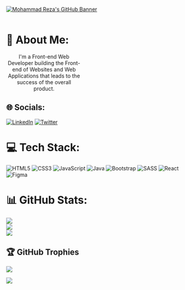 [![Mohammad Reza's GitHub Banner](./image/banner.jpg)](https://alirezayoom.vercel.app/)
<br><br>

# 💫 About Me:

<p  style="text-align: center;width : 40%">I'm a Front-end Web Developer building the Front-end of Websites and Web Applications that leads to the success of the overall product.</p>

## 🌐 Socials:

[![LinkedIn](https://img.shields.io/badge/LinkedIn-%230077B5.svg?logo=linkedin&logoColor=white)](https://linkedin.com/in/mohammad2003mrz) [![Twitter](https://img.shields.io/badge/Twitter-%231DA1F2.svg?logo=Twitter&logoColor=white)](https://twitter.com/@mohammad2003_af)

# 💻 Tech Stack:

![HTML5](https://img.shields.io/badge/html5-%23E34F26.svg?style=for-the-badge&logo=html5&logoColor=white) ![CSS3](https://img.shields.io/badge/css3-%231572B6.svg?style=for-the-badge&logo=css3&logoColor=white) ![JavaScript](https://img.shields.io/badge/javascript-%23323330.svg?style=for-the-badge&logo=javascript&logoColor=%23F7DF1E) ![Java](https://img.shields.io/badge/java-%23ED8B00.svg?style=for-the-badge&logo=java&logoColor=white) ![Bootstrap](https://img.shields.io/badge/bootstrap-%23563D7C.svg?style=for-the-badge&logo=bootstrap&logoColor=white) ![SASS](https://img.shields.io/badge/SASS-hotpink.svg?style=for-the-badge&logo=SASS&logoColor=white) ![React](https://img.shields.io/badge/react-%2320232a.svg?style=for-the-badge&logo=react&logoColor=%2361DAFB) ![Figma](https://img.shields.io/badge/figma-%23F24E1E.svg?style=for-the-badge&logo=figma&logoColor=white)

# 📊 GitHub Stats:

![](https://github-readme-stats.vercel.app/api?username=mohammadreza2003-af&theme=dark&hide_border=false&include_all_commits=true&count_private=true)<br/>
![](https://github-readme-streak-stats.herokuapp.com/?user=mohammadreza2003-af&theme=dark&hide_border=false)<br/>
![](https://github-readme-stats.vercel.app/api/top-langs/?username=mohammadreza2003-af&theme=dark&hide_border=false&include_all_commits=true&count_private=true&layout=compact)

## 🏆 GitHub Trophies

![](https://github-profile-trophy.vercel.app/?username=mohammadreza2003-af&theme=juicyfresh&no-frame=false&no-bg=true&margin-w=4)

[![](https://visitcount.itsvg.in/api?id=mohammadreza2003-afz&icon=0&color=3)](https://visitcount.itsvg.in)

<!-- Proudly created with GPRM ( https://gprm.itsvg.in ) -->
